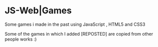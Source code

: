 # JS-Web|Games
Some games i made in the past using JavaScript , HTML5 and CSS3

Some of the games in which I added [REPOSTED] are copied from other people works :)
